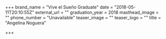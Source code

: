 +++
brand_name = "Vive el Sueño Graduate"
date = "2018-05-11T20:10:55Z"
external_url = ""
graduation_year = 2018
masthead_image = ""
phone_number = "Unavailable"
teaser_image = ""
teaser_logo = ""
title = "Angelina Noguera"

+++
